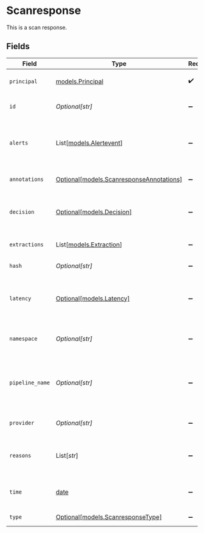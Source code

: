 # Scanresponse

This is a scan response.


## Fields

| Field                                                                            | Type                                                                             | Required                                                                         | Description                                                                      | Example                                                                          |
| -------------------------------------------------------------------------------- | -------------------------------------------------------------------------------- | -------------------------------------------------------------------------------- | -------------------------------------------------------------------------------- | -------------------------------------------------------------------------------- |
| `principal`                                                                      | [models.Principal](../models/principal.md)                                       | :heavy_check_mark:                                                               | Describe the principal.                                                          |                                                                                  |
| `id`                                                                             | *Optional[str]*                                                                  | :heavy_minus_sign:                                                               | ID is the identifier of the object.                                              |                                                                                  |
| `alerts`                                                                         | List[[models.Alertevent](../models/alertevent.md)]                               | :heavy_minus_sign:                                                               | List of alerts that got raised during the policy resolution.                     |                                                                                  |
| `annotations`                                                                    | [Optional[models.ScanresponseAnnotations]](../models/scanresponseannotations.md) | :heavy_minus_sign:                                                               | Annotations attached to the log.                                                 |                                                                                  |
| `decision`                                                                       | [Optional[models.Decision]](../models/decision.md)                               | :heavy_minus_sign:                                                               | Tell what was the decision about the data.                                       |                                                                                  |
| `extractions`                                                                    | List[[models.Extraction](../models/extraction.md)]                               | :heavy_minus_sign:                                                               | The extractions to log.                                                          |                                                                                  |
| `hash`                                                                           | *Optional[str]*                                                                  | :heavy_minus_sign:                                                               | The hash of the input.                                                           |                                                                                  |
| `latency`                                                                        | [Optional[models.Latency]](../models/latency.md)                                 | :heavy_minus_sign:                                                               | Holds information about latencies introduced by Apex.                            |                                                                                  |
| `namespace`                                                                      | *Optional[str]*                                                                  | :heavy_minus_sign:                                                               | The namespace of the object.                                                     |                                                                                  |
| `pipeline_name`                                                                  | *Optional[str]*                                                                  | :heavy_minus_sign:                                                               | The name of the particular pipeline that extracted the text.                     |                                                                                  |
| `provider`                                                                       | *Optional[str]*                                                                  | :heavy_minus_sign:                                                               | the provider to use.                                                             | openai                                                                           |
| `reasons`                                                                        | List[*str*]                                                                      | :heavy_minus_sign:                                                               | The various reasons returned by the policy engine.                               |                                                                                  |
| `time`                                                                           | [date](https://docs.python.org/3/library/datetime.html#date-objects)             | :heavy_minus_sign:                                                               | Set the time of the message request.                                             |                                                                                  |
| `type`                                                                           | [Optional[models.ScanresponseType]](../models/scanresponsetype.md)               | :heavy_minus_sign:                                                               | The type of text.                                                                |                                                                                  |